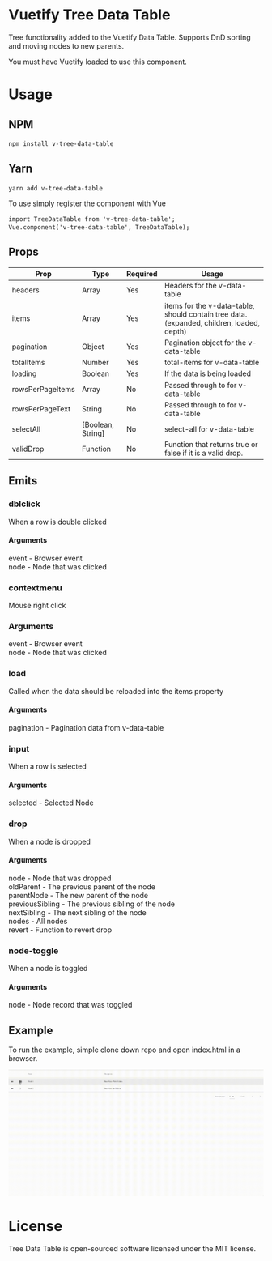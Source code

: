# Vuetify Tree Data Table

Tree functionality added to the Vuetify Data Table. Supports DnD sorting and moving nodes to new parents.

You must have Vuetify loaded to use this component.

# Usage

## NPM

```
npm install v-tree-data-table
```

## Yarn

```
yarn add v-tree-data-table
```

To use simply register the component with Vue

```
import TreeDataTable from 'v-tree-data-table';
Vue.component('v-tree-data-table', TreeDataTable);
```

## Props

| Prop             | Type              | Required | Usage                                                                                                                                                                                                                      |
| ---------------- | ----------------- | -------- | -------------------------------------------------------------------------------------------------------------------------------------------------------------------------------------------------------------------------- |
| headers          | Array             | Yes      | Headers for the v-data-table                                                                                                                                                                                               |
| items            | Array             | Yes      | items for the v-data-table, should contain tree data. (expanded, children, loaded, depth)                                                                                                                                  |
| pagination       | Object            | Yes      | Pagination object for the v-data-table                                                                                                                                                                                     |
| totalItems       | Number            | Yes      | total-items for v-data-table                                                                                                                                                                                               |
| loading          | Boolean           | Yes      | If the data is being loaded                                                                                                                                                                                                |
| rowsPerPageItems | Array             | No       | Passed through to for v-data-table                                                                                                                                                                                         |
| rowsPerPageText  | String            | No       | Passed through to for v-data-table                                                                                                                                                                                         |
| selectAll        | [Boolean, String] | No       | select-all for v-data-table                                                                                                                                                                                                |
| validDrop        | Function          | No       | Function that returns true or false if it is a valid drop. |

## Emits

### dblclick

When a row is double clicked

#### Arguments

event - Browser event<br/>
node - Node that was clicked

### contextmenu

Mouse right click

### Arguments

event - Browser event<br/>
node - Node that was clicked

### load

Called when the data should be reloaded into the items property

#### Arguments

pagination - Pagination data from v-data-table

### input

When a row is selected

#### Arguments

selected - Selected Node

### drop

When a node is dropped

#### Arguments

node - Node that was dropped<br/>
oldParent - The previous parent of the node<br/>
parentNode - The new parent of the node<br/>
previousSibling - The previous sibling of the node<br/>
nextSibling - The next sibling of the node<br/>
nodes - All nodes<br/>
revert - Function to revert drop<br/>

### node-toggle

When a node is toggled

#### Arguments

node - Node record that was toggled

## Example

To run the example, simple clone down repo and open index.html in a browser.

![](TreeGrid.gif)

# License

Tree Data Table is open-sourced software licensed under the MIT license.
